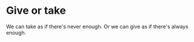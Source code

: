 # Give or take

We can take as if there's never enough. Or we can give as if there's always enough.
